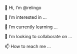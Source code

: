 👋 Hi, I’m @relingo

👀 I’m interested in ...

🌱 I’m currently learning ...

💞️ I’m looking to collaborate on ...

📫 How to reach me ...
